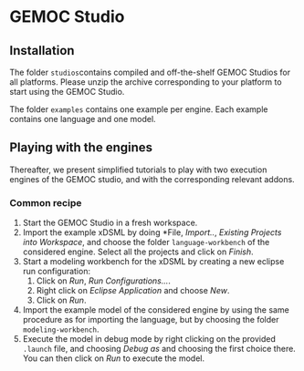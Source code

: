 # GEMOC Studio

## Installation

The folder `studios`contains compiled and off-the-shelf GEMOC Studios for all platforms. Please unzip the archive corresponding to your platform to start using the GEMOC Studio.

The folder `examples` contains one example per engine. Each example contains one language and one model.

## Playing with the engines

Thereafter, we present simplified tutorials to play with two execution engines of the GEMOC studio, and with the corresponding relevant addons.

### Common recipe

1. Start the GEMOC Studio in a fresh workspace.
1. Import the example xDSML by doing *File, *Import..*, *Existing Projects into Workspace*, and choose the folder `language-workbench` of the considered engine. Select all the projects and click on *Finish*.
2. Start a modeling workbench for the xDSML by creating a new eclipse run configuration:
	1. Click on *Run*, *Run Configurations...*.
	2. Right click on *Eclipse Application* and choose *New*.
	3. Click on *Run*.
3. Import the example model of the considered engine by using the same procedure as for importing the language, but by choosing the folder `modeling-workbench`.
4. Execute the model in debug mode by right clicking on the provided `.launch` file, and choosing *Debug as* and choosing the first choice there. You can then click on *Run* to execute the model.
